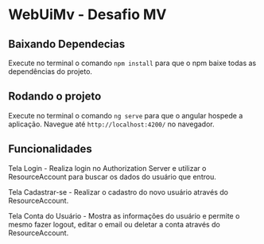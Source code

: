 # WebUiMv - Desafio MV

## Baixando Dependecias

Execute no terminal o comando `npm install` para que o npm baixe todas as dependências do projeto.

## Rodando o projeto

Execute no terminal o comando `ng serve` para que o angular hospede a aplicação. Navegue até `http://localhost:4200/` no navegador.

## Funcionalidades

Tela Login - Realiza login no Authorization Server e utilizar o ResourceAccount para buscar os dados do usuário que entrou.

Tela Cadastrar-se - Realizar o cadastro do novo usuário através do ResourceAccount.

Tela Conta do Usuário - Mostra as informações do usuário e permite o mesmo fazer logout, editar o email ou deletar a conta através do ResourceAccount.